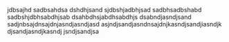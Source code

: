 jdbsajhd sadbsahdsa dshdhjsand sjdbshjadbhjsad sadbhsadbshabd sadbshjdbhsabdhjsab dsahbdhsjabdhsabdhjs dsabndjasndjsand sadjnbsajdnsajdnjasndjasndjasd asjndjsandjasndnsajdnjkasndjsandjiasndjk djsandjasndjkasndj jsndjsandjsa
